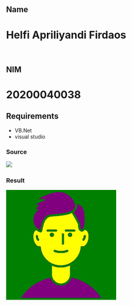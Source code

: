 ## Name
# Helfi Apriliyandi Firdaos
<br>

## NIM
# 20200040038

## Requirements
- VB.Net
- visual studio

### Source
<img src="./555648.png" style="height: 300px;">
<br>

### Result
<img src="./dasdsa.jpg" style="height: 300px;">

